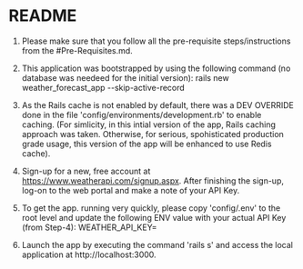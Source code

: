 # README

1. Please make sure that you follow all the pre-requisite steps/instructions from the #Pre-Requisites.md.

2. This application was bootstrapped by using the following command (no database was needeed for the initial version):
   rails new weather_forecast_app --skip-active-record

3. As the Rails cache is not enabled by default, there was a DEV OVERRIDE done in the file 'config/environments/development.rb' to enable caching.
   (For simlicity, in this intial version of the app, Rails caching approach was taken. Otherwise, for serious, spohisticated production grade usage, this version of the app will be enhanced to use Redis cache).

4. Sign-up for a new, free account at https://www.weatherapi.com/signup.aspx. After finishing the sign-up, log-on to the web portal and make a note of your API Key.

5. To get the app. running very quickly, please copy 'config/.env' to the root level and update the following ENV value with your actual API Key (from Step-4):
   WEATHER_API_KEY=<Fill-in-Your-Actual-API-Key>

6. Launch the app by executing the command 'rails s' and access the local application at http://localhost:3000.



